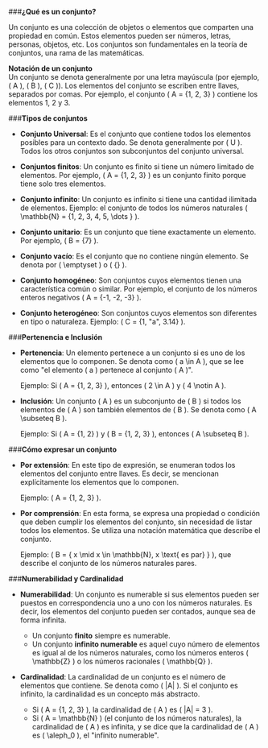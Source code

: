 ###**¿Qué es un conjunto?**

Un conjunto es una colección de objetos o elementos que comparten una propiedad en común. Estos elementos pueden ser números, letras, personas, objetos, etc. Los conjuntos son fundamentales en la teoría de conjuntos, una rama de las matemáticas.

**Notación de un conjunto**  
Un conjunto se denota generalmente por una letra mayúscula (por ejemplo, \( A \), \( B \), \( C \)). Los elementos del conjunto se escriben entre llaves, separados por comas. Por ejemplo, el conjunto \( A = \{1, 2, 3\} \) contiene los elementos 1, 2 y 3.

###**Tipos de conjuntos**

- **Conjunto Universal**: Es el conjunto que contiene todos los elementos posibles para un contexto dado. Se denota generalmente por \( U \). Todos los otros conjuntos son subconjuntos del conjunto universal.
  
- **Conjuntos finitos**: Un conjunto es finito si tiene un número limitado de elementos. Por ejemplo, \( A = \{1, 2, 3\} \) es un conjunto finito porque tiene solo tres elementos.

- **Conjunto infinito**: Un conjunto es infinito si tiene una cantidad ilimitada de elementos. Ejemplo: el conjunto de todos los números naturales \( \mathbb{N} = \{1, 2, 3, 4, 5, \dots \} \).

- **Conjunto unitario**: Es un conjunto que tiene exactamente un elemento. Por ejemplo, \( B = \{7\} \).

- **Conjunto vacío**: Es el conjunto que no contiene ningún elemento. Se denota por \( \emptyset \) o \( \{\} \).

- **Conjunto homogéneo**: Son conjuntos cuyos elementos tienen una característica común o similar. Por ejemplo, el conjunto de los números enteros negativos \( A = \{-1, -2, -3\} \).

- **Conjunto heterogéneo**: Son conjuntos cuyos elementos son diferentes en tipo o naturaleza. Ejemplo: \( C = \{1, "a", 3.14\} \).

###**Pertenencia e Inclusión**

- **Pertenencia**: Un elemento pertenece a un conjunto si es uno de los elementos que lo componen. Se denota como \( a \in A \), que se lee como "el elemento \( a \) pertenece al conjunto \( A \)".
  
  Ejemplo: Si \( A = \{1, 2, 3\} \), entonces \( 2 \in A \) y \( 4 \notin A \).

- **Inclusión**: Un conjunto \( A \) es un subconjunto de \( B \) si todos los elementos de \( A \) son también elementos de \( B \). Se denota como \( A \subseteq B \).
  
  Ejemplo: Si \( A = \{1, 2\} \) y \( B = \{1, 2, 3\} \), entonces \( A \subseteq B \).

###**Cómo expresar un conjunto**

- **Por extensión**: En este tipo de expresión, se enumeran todos los elementos del conjunto entre llaves. Es decir, se mencionan explícitamente los elementos que lo componen.
  
  Ejemplo: \( A = \{1, 2, 3\} \).

- **Por comprensión**: En esta forma, se expresa una propiedad o condición que deben cumplir los elementos del conjunto, sin necesidad de listar todos los elementos. Se utiliza una notación matemática que describe el conjunto.
  
  Ejemplo: \( B = \{ x \mid x \in \mathbb{N}, x \text{ es par} \} \), que describe el conjunto de los números naturales pares.

###**Numerabilidad y Cardinalidad**

- **Numerabilidad**: Un conjunto es numerable si sus elementos pueden ser puestos en correspondencia uno a uno con los números naturales. Es decir, los elementos del conjunto pueden ser contados, aunque sea de forma infinita.

  - Un conjunto **finito** siempre es numerable.
  - Un conjunto **infinito numerable** es aquel cuyo número de elementos es igual al de los números naturales, como los números enteros \( \mathbb{Z} \) o los números racionales \( \mathbb{Q} \).

- **Cardinalidad**: La cardinalidad de un conjunto es el número de elementos que contiene. Se denota como \( |A| \). Si el conjunto es infinito, la cardinalidad es un concepto más abstracto.

  - Si \( A = \{1, 2, 3\} \), la cardinalidad de \( A \) es \( |A| = 3 \).
  - Si \( A = \mathbb{N} \) (el conjunto de los números naturales), la cardinalidad de \( A \) es infinita, y se dice que la cardinalidad de \( A \) es \( \aleph_0 \), el "infinito numerable".
